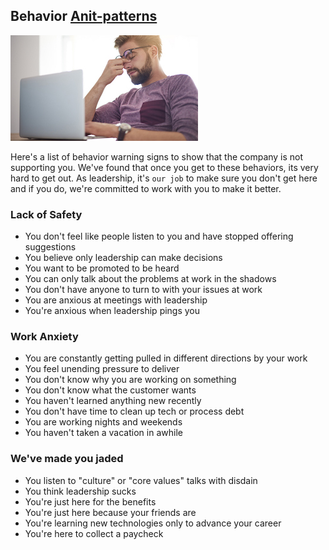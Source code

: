 ## Behavior [Anit-patterns](https://en.wikipedia.org/wiki/Anti-pattern)

![stress](rsrcs/stress.jpg)

Here's a list of behavior warning signs to show that the company is not supporting you.  We've found that once you get to these behaviors, its very hard to get out.  As leadership, it's `our job` to make sure you don't get here and if you do, we're committed to work with you to make it better.

### Lack of Safety

* You don't feel like people listen to you and have stopped offering suggestions
* You believe only leadership can make decisions
* You want to be promoted to be heard
* You can only talk about the problems at work in the shadows
* You don't have anyone to turn to with your issues at work
* You are anxious at meetings with leadership
* You're anxious when leadership pings you

### Work Anxiety

* You are constantly getting pulled in different directions by your work
* You feel unending pressure to deliver
* You don't know why you are working on something
* You don't know what the customer wants
* You haven't learned anything new recently
* You don't have time to clean up tech or process debt
* You are working nights and weekends
* You haven't taken a vacation in awhile

### We've made you jaded

* You listen to "culture" or "core values" talks with disdain
* You think leadership sucks
* You're just here for the benefits
* You're just here because your friends are
* You're learning new technologies only to advance your career
* You're here to collect a paycheck
